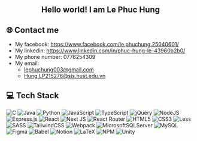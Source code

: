 <div align="center">
  <h2> 
    Hello world! I am Le Phuc Hung
  </h2>
</div>

## 🌐 Contact me 
<ul>
  <li>
    <span>My facebook:</span>
    <a href="https://www.facebook.com/le.phuchung.25040601/">https://www.facebook.com/le.phuchung.25040601/</a>
  </li>
  <li>
    <span>My linkedin:</span>
    <a href="https://www.linkedin.com/in/phuc-hung-le-43960b2b0/">https://www.linkedin.com/in/phuc-hung-le-43960b2b0/</a>
  </li>
  <li>
    <span>My phone number:</span>
    <span>0776254309</span>
  </li>
  <li>
    <span>My email:</span>
    <ul>
      <li>
        <a href= "mailto:lephuchung003@gmail.com">lephuchung003@gmail.com</a>
      </li>
      <li>
        <a href= "mailto:Hung.LP215276@sis.hust.edu.vn">Hung.LP215276@sis.hust.edu.vn</a>
      </li>
    </ul>
  </li>
</ul>

## 💻 Tech Stack
![C](https://img.shields.io/badge/c-%2300599C.svg?style=flat-square&logo=c&logoColor=white) ![Java](https://img.shields.io/badge/java-%23ED8B00.svg?style=flat-square&logo=java&logoColor=white) ![Python](https://img.shields.io/badge/python-3670A0?style=flat-square&logo=python&logoColor=ffdd54) ![JavaScript](https://img.shields.io/badge/javascript-%23323330.svg?style=flat-square&logo=javascript&logoColor=%23F7DF1E) ![TypeScript](https://img.shields.io/badge/typescript-%23007ACC.svg?style=flat-square&logo=typescript&logoColor=white) ![jQuery](https://img.shields.io/badge/jquery-%230769AD.svg?style=flat-square&logo=jquery&logoColor=white) ![NodeJS](https://img.shields.io/badge/node.js-6DA55F?style=flat-square&logo=node.js&logoColor=white) ![Express.js](https://img.shields.io/badge/express.js-%23404d59.svg?style=flat-square&logo=express&logoColor=%2361DAFB) ![React](https://img.shields.io/badge/react-%2320232a.svg?style=flat-square&logo=react&logoColor=%2361DAFB) ![Next JS](https://img.shields.io/badge/Next-black?style=flat-square&logo=next.js&logoColor=white) ![React Router](https://img.shields.io/badge/React_Router-CA4245?style=flat-square&logo=react-router&logoColor=white) ![HTML5](https://img.shields.io/badge/html5-%23E34F26.svg?style=flat-square&logo=html5&logoColor=white) ![CSS3](https://img.shields.io/badge/css3-%231572B6.svg?style=flat-square&logo=css3&logoColor=white) ![Less](https://img.shields.io/badge/less-2B4C80?style=flat-square&logo=less&logoColor=white) ![SASS](https://img.shields.io/badge/SASS-hotpink.svg?style=flat-square&logo=SASS&logoColor=white) ![TailwindCSS](https://img.shields.io/badge/tailwindcss-%2338B2AC.svg?style=flat-square&logo=tailwind-css&logoColor=white) ![Webpack](https://img.shields.io/badge/webpack-%238DD6F9.svg?style=flat-square&logo=webpack&logoColor=black) ![MicrosoftSQLServer](https://img.shields.io/badge/Microsoft%20SQL%20Sever-CC2927?style=flat-square&logo=microsoft%20sql%20server&logoColor=white) ![MySQL](https://img.shields.io/badge/mysql-%2300f.svg?style=flat-square&logo=mysql&logoColor=white) ![Figma](https://img.shields.io/badge/figma-%23F24E1E.svg?style=flat-square&logo=figma&logoColor=white) ![Babel](https://img.shields.io/badge/Babel-F9DC3e?style=flat-square&logo=babel&logoColor=black) ![Notion](https://img.shields.io/badge/Notion-%23000000.svg?style=flat-square&logo=notion&logoColor=white) ![LaTeX](https://img.shields.io/badge/latex-%23008080.svg?style=flat-square&logo=latex&logoColor=white) ![NPM](https://img.shields.io/badge/NPM-%23000000.svg?style=flat-square&logo=npm&logoColor=white) ![Unity](https://img.shields.io/badge/Unity-%23000000.svg?style=flat-square&logo=unity&logoColor=white) 
